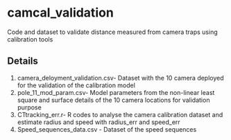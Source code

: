 # camcal_validation
Code and dataset to validate distance measured from camera traps using calibration tools 

## Details
1. camera_deloyment_validation.csv- Dataset with the 10 camera deployed for the validation of the calibration model
2. pole_11_mod_param.csv- Model parameters from the non-linear least square and surface details of the 10 camera locations for validation purpose
3. CTtracking_err.r- R codes to analyse the camera calibration dataset and estimate radius and speed with radius_err and speed_err
4. Speed_sequences_data.csv - Dataset of the speed sequences 
